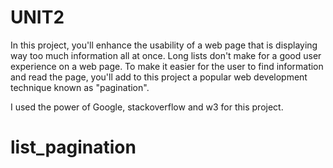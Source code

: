 # UNIT2
In this project, you'll enhance the usability of a web page that is displaying way too much information all at once. Long lists don't make for a good user experience on a web page. To make it easier for the user to find information and read the page, you'll add to this project a popular web development technique known as "pagination".

I used the power of Google, stackoverflow and w3 for this project.
# list_pagination
